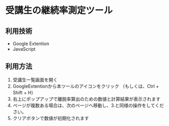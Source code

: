 # 受講生の継続率測定ツール

## 利用技術
- Google Extention
- JavaScript

## 利用方法
1. 受講生一覧画面を開く
2. GoogleExtentionから本ツールのアイコンをクリック
（もしくは、Ctrl + Shift + H）
3. 右上にポップアップで離脱率算出のための数値と計算結果が表示されます
4. ページが複数ある場合は、次のページへ移動し、3.と同様の操作をしてください。
5. クリアボタンで数値が初期化されます
